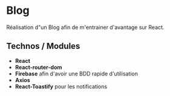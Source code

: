 # Blog

Réalisation d"un Blog afin de m'entrainer d'avantage sur React. 

## Technos / Modules

- **React**
- **React-router-dom**
- **Firebase** afin d'avoir une BDD rapide d'utilisation
- **Axios**
- **React-Toastify** pour les notifications